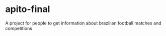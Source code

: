 # apito-final
A project for people to get information about brazilian football matches and competitions

